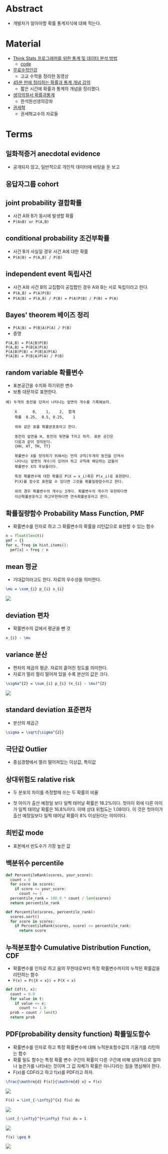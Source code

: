 # Abstract

- 개발자가 알아야할 확률 통계지식에 대해 적는다.

# Material

- [Think Stats 프로그래머를 위한 통계 및 데이터 분석 방법]()
  - [code](https://github.com/AllenDowney/ThinkStats2)
- [무료수학인강](https://www.youtube.com/channel/UCJDRAlbClO9hdcCjegL1HBw/playlists)
  - 고교 수학을 정리한 동영상
- [45분 만에 정리하는 확률과 통계 개념 강의](https://www.youtube.com/watch?v=IF-YLQ_-SAI)
  - 짧은 시간에 확률과 통계의 개념을 정리했다.
- [생각의질서 확률과통계](http://www.mimacstudy.com/tcher/lctr/lctrDetail.ds?pid=PL00030103)
  - 한석원선생의강좌
- [권세혁](http://wolfpack.hnu.ac.kr/)
  - 권세혁교수의 자료들

# Terms

## 일화적증거 anecdotal evidence

- 공개되지 않고, 일반적으로 개인적 데이터에 바탕을 둔 보고

## 응답자그룹 cohort

## joint probability 결합확률

- 사건 A와 B가 동시에 발생할 확률 
- `P(A∩B) or P(A,B)`
  
## conditional probability 조건부확률

- 사건 B가 사실일 경우 사건 A에 대한 확률 
- `P(A|B) = P(A,B) / P(B)`

## independent event 독립사건

- 사건 A와 사건 B의 교집합이 공집합인 경우 A와 B는 서로 독립이라고 한다. 
- `P(A,B) = P(A)P(B)`
- `P(A|B) = P(A,B) / P(B) = P(A)P(B) / P(B) = P(A)`
  
## Bayes' theorem 베이즈 정리

- `P(A|B) = P(B|A)P(A) / P(B)`
- 증명

```
P(A,B) = P(A|B)P(B)
P(A,B) = P(B|A)P(A)
P(A|B)P(B) = P(B|A)P(A)
P(A|B) = P(B|A)P(A) / P(B)
```

## random variable 확률변수

- 표본공간을 수치화 하기위한 변수
- 보통 대문자로 표현한다.
   
```
예) 두개의 동전을 던져서 나타나는 앞면의 개수를 기록해보자.
    
    X       0,    1,    2,  합계
    확률  0.25,  0.5, 0.25,    1

    위와 같은 표를 확률분포표라고 한다.

    동전의 앞면을 H, 동전의 뒷면을 T라고 하자. 표본 공간은
    다음과 같이 정의된다.
    {HH, HT, TH, TT}

    확률변수 X를 정의하기 위해서는 먼저 규칙(두개의 동전을 던져서
    나타나는 앞면의 개수)이 있어야 하고 규칙에 해당하는 값들이
    확률변수 X의 후보들이다.

    특정 확률변수에 대한 확률은 P(X = x_i)혹은 P(x_i)로 표현한다.
    P(X)를 함수로 표현할 수 있다면 그것을 확률질량함수라고 한다.

    위의 경우 확률변수의 개수는 3개다. 확률변수의 개수가 유한하다면
    이산확률분포라고 하고무한하다면 연속확률분포라고 한다.
```

## 확률질량함수 Probability Mass Function, PMF

- 확률변수를 인자로 하고 그 확률변수의 확률을 리턴값으로 표현할 수 있는 함수

```python
n = float(len(t))
pmf = {}
for x, freq in hist.items():
  pmf[x] = freq / n
```

## mean 평균

- 기대값이라고도 한다. 자료의 우수성을 의미한다.

```latex
\mu = \sum_{i} p_{i} x_{i}
```

![](pmf_mean.png)

## deviation 편차

- 확률변수의 값에서 평균을 뺀 것
  
```latex
x_{i} - \mu
```

## variance 분산

- 편차의 제곱의 평균. 자료의 흩어진 정도를 의미한다.
- 자료가 멀리 멀리 떨어져 있을 수록 분산의 값은 크다.

```latex
\sigma^{2} = \sum_{i} p_{i} (x_{i} - \mu)^{2} 

```

![](pmf_var.png)

## standard deviation 표준편차

- 분산의 제곱근

```latex
\sigma = \sqrt{\sigma^{2}}
```

## 극단값 Outlier
  
- 중심경향에서 멀리 떨어져있는 이상값, 특이값

## 상대위험도 ralative risk

- 두 분포의 차이를 측정할때 쓰는 두 확률의 비율

- 첫 아이가 출산 예정일 보다 일찍 태어날 확률은 18.2%이다. 첫아이 외에
  다른 아이가 일찍 태어날 확률은 16.8%이다. 이때 상대 위험도는
  1.08이다. 이 것은 첫아이가 출산 예정일보다 일찍 태어날 확률이 8%
  이상된다는 의미이다.

## 최빈값 mode

- 표본에서 빈도수가 가장 높은 값

## 백분위수 percentile

```python
def PercentileRank(scores, your_score):
  count = 0
  for score in scores:
    if score <= your_score:
      count += 1
  percentile_rank = 100.0 * count / len(scores)
  return percentile_rank

def Percentile(scores, percentile_rank):
  scores.sort()
  for score in scores:
    if PercentileRank(scores, score) >= percentile_rank:
      return score
```

## 누적분포함수 Cumulative Distribution Function, CDF

- 확률변수를 인자로 하고 음의 무한대로부터 특정 확률변수까지의
    누적된 확률값을 리턴하는 함수
- `F(x) = P({X < x}) = P(X < x)`

```python
def Cdf(t, x):
  count = 0.0
  for value in t:
    if value <= x:
      count += 1.0
  prob = count / len(t)
  return prob
```

## PDF(probability density function) 확률밀도함수

- 확률변수를 인자로 하고 특정 확률변수에 대해 누적분포함수값의
  기울기를 리턴하는 함수
- 확률 밀도 함수는 특정 확률 변수 구간의 확률이 다른 구간에 비해
  상대적으로 얼마나 높은가를 나타내는 것이며 그 값 자체가 확률은
  아니다라는 점을 명심해야 한다.
- F(x)를 CDF라고 하고 f(x)를 PDF라고 하자.

```latex
\frac{\mathrm{d} F(x)}{\mathrm{d} x} = f(x)
```

![](pdf.png)

```latex
F(x) = \int_{-\infty}^{x} f(u) du
```

![](pdf2.png)

```latex
\int_{-\infty}^{+\infty} f(u) du = 1
```

![](pdf3.png)

```latex
f(x) \geq 0
```

![](pdf4.png)

